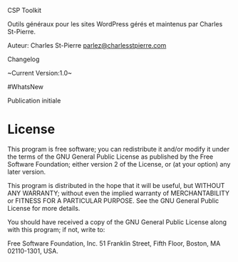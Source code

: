 CSP Toolkit

Outils généraux pour les sites WordPress gérés et maintenus par Charles St-Pierre.

Auteur: Charles St-Pierre
parlez@charlesstpierre.com

Changelog

~Current Version:1.0~

#WhatsNew

Publication initiale

###


License
===========

This program is free software; you can redistribute it and/or modify it under the terms of the GNU General Public License as published by the Free Software Foundation; either version 2 of the License, or (at your option) any later version.

This program is distributed in the hope that it will be useful, but WITHOUT ANY WARRANTY; without even the implied warranty of MERCHANTABILITY or FITNESS FOR A PARTICULAR PURPOSE.  See the GNU General Public License for more details.

You should have received a copy of the GNU General Public License along with this program; if not, write to:

Free Software Foundation, Inc.
51 Franklin Street, Fifth Floor,
Boston, MA
02110-1301, USA.